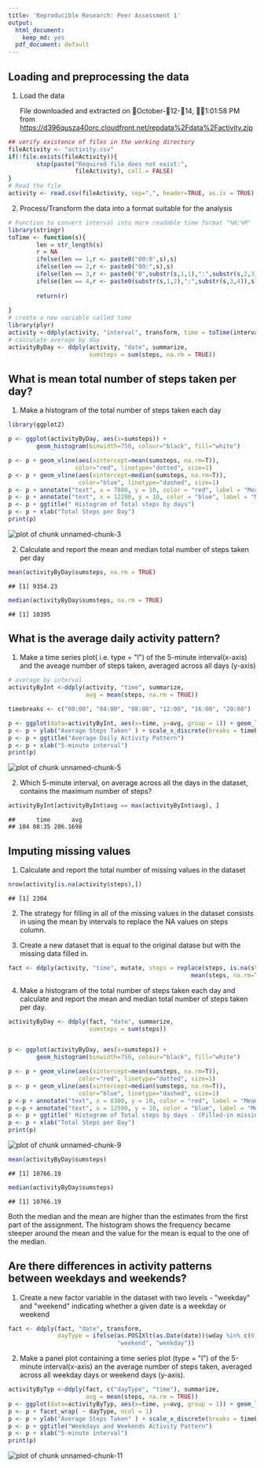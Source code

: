 ```yaml
---
title: 'Reproducible Research: Peer Assessment 1'
output:
  html_document:
    keep_md: yes
  pdf_document: default
---
```



## Loading and preprocessing the data

1. Load the data

   File downloaded and extracted on October-12-14, 1:01:58 PM from
   https://d396qusza40orc.cloudfront.net/repdata%2Fdata%2Factivity.zip

```r
## verify existence of files in the working directory
fileActivity <- "activity.csv"
if(!file.exists(fileActivity)){
        stop(paste("Required file does not exist:",
                   fileActivity), call.= FALSE)
}
# Read the file
activity <- read.csv(fileActivity, sep=",", header=TRUE, as.is = TRUE)
```
2. Process/Transform the data into a format suitable for the analysis

```r
# Function to convert interval into more readable time format "%H:%M"
library(stringr)
toTime <- function(s){
        len = str_length(s)
        r = NA
        ifelse(len == 1,r <- paste0("00:0",s),s)
        ifelse(len == 2,r <- paste0("00:",s),s)
        ifelse(len == 3,r <- paste0("0",substr(s,1,1),":",substr(s,2,3)),s)
        ifelse(len == 4,r <- paste0(substr(s,1,2),":",substr(s,3,4)),s)
        
        return(r)
        
}
# create a new variable called time
library(plyr)
activity <-ddply(activity, "interval", transform, time = toTime(interval))
# calculate average by day
activityByDay <- ddply(activity, "date", summarize,
                       sumsteps = sum(steps, na.rm = TRUE))
```

## What is mean total number of steps taken per day?

1. Make a histogram of the total number of steps taken each day


```r
library(ggplot2)

p <- ggplot(activityByDay, aes(x=sumsteps)) + 
        geom_histogram(binwidth=750, colour="black", fill="white")

p <- p + geom_vline(aes(xintercept=mean(sumsteps, na.rm=T)),   
                   color="red", linetype="dotted", size=1)
p <- p + geom_vline(aes(xintercept=median(sumsteps, na.rm=T)),   
                    color="blue", linetype="dashed", size=1)
p <- p + annotate("text", x = 7800, y = 10, color = "red", label = "Mean")
p <- p + annotate("text", x = 12200, y = 10, color = "blue", label = "Median")
p <- p + ggtitle(" Histogram of Total steps by days")
p <- p + xlab("Total Steps per Day")
print(p)
```

![plot of chunk unnamed-chunk-3](figure/unnamed-chunk-3-1.png) 

2.  Calculate and report the mean and median total number of steps taken per day


```r
mean(activityByDay$sumsteps, na.rm = TRUE)
```

```
## [1] 9354.23
```

```r
median(activityByDay$sumsteps, na.rm = TRUE)
```

```
## [1] 10395
```
## What is the average daily activity pattern?

1. Make a time series plot( i.e. type = "l") of the 5-minute interval(x-axis)
   and the aveage number of steps taken, averaged across all days (y-axis)
   

```r
# average by interval
activityByInt <-ddply(activity, "time", summarize,
                      avg = mean(steps, na.rm = TRUE))

timebreaks <- c("00:00", "04:00", "08:00", "12:00", "16:00", "20:00")

p <- ggplot(data=activityByInt, aes(x=time, y=avg, group = 1)) + geom_line()
p <- p + ylab("Average Steps Taken" ) + scale_x_discrete(breaks = timebreaks)
p <- p + ggtitle("Average Daily Activity Pattern")
p <- p + xlab("5-minute interval")
print(p)
```

![plot of chunk unnamed-chunk-5](figure/unnamed-chunk-5-1.png) 

2. Which 5-minute interval, on average across all the days in the dataset, contains the
   maximum number of steps?
   

```r
activityByInt[activityByInt$avg == max(activityByInt$avg), ]
```

```
##      time      avg
## 104 08:35 206.1698
```

## Imputing missing values

1. Calculate and report the total number of missing values in the dataset


```r
nrow(activity[is.na(activity$steps),])
```

```
## [1] 2304
```

2. The strategy for filling in all of the missing values in the dataset consists
   in using the mean by intervals to replace the NA values on steps column.
   
3. Create a new dataset that is equal to the original datase but with the
   missing data filled in.
   

```r
fact <- ddply(activity, "time", mutate, steps = replace(steps, is.na(steps),
                                                    mean(steps, na.rm=TRUE)))
```

4. Make a histogram of the total number of steps taken each day and calculate
   and report the mean and median total number of steps taken per day.


```r
activityByDay <- ddply(fact, "date", summarize,
                       sumsteps = sum(steps))


p <- ggplot(activityByDay, aes(x=sumsteps)) + 
        geom_histogram(binwidth=750, colour="black", fill="white")

p <- p + geom_vline(aes(xintercept=mean(sumsteps, na.rm=T)),   
                    color="red", linetype="dotted", size=1)
p <- p + geom_vline(aes(xintercept=median(sumsteps, na.rm=T)),   
                    color="blue", linetype="dashed", size=1)
p <-p + annotate("text", x = 8300, y = 10, color = "red", label = "Mean")
p <-p + annotate("text", x = 12500, y = 10, color = "blue", label = "Median")
p <- p + ggtitle(" Histogram of Total steps by days - (Filled-in missing values)")
p <- p + xlab("Total Steps per Day")
print(p)
```

![plot of chunk unnamed-chunk-9](figure/unnamed-chunk-9-1.png) 

```r
mean(activityByDay$sumsteps)
```

```
## [1] 10766.19
```

```r
median(activityByDay$sumsteps)
```

```
## [1] 10766.19
```

Both the median and the mean are higher than the estimates from the first part of the assignment. The histogram shows the frequency became steeper around the mean and the value for the mean is equal to the one of the median.

## Are there differences in activity patterns between weekdays and weekends?

1. Create a new factor variable in the dataset with two levels - "weekday" and
   "weekend" indicating whether a given date is a weekday or weekend
   

```r
fact <- ddply(fact, "date", transform,
              dayType = ifelse(as.POSIXlt(as.Date(date))$wday %in% c(0,6),
                               "weekend", "weekday"))
```

2. Make a panel plot containing a time series plot (type = "l") of the 5-minute interval(x-axis)
   an the average number of steps taken, averaged across all weekday days or weekend days (y-axis).
   

```r
activityByTyp <-ddply(fact, c("dayType", "time"), summarize,
                      avg = mean(steps, na.rm = TRUE))                                                    
p <- ggplot(data=activityByTyp, aes(x=time, y=avg, group = 1)) + geom_line()
p <- p + facet_wrap( ~ dayType, ncol = 1)
p <- p + ylab("Average Steps Taken" ) + scale_x_discrete(breaks = timebreaks)
p <- p + ggtitle("Weekdays and Weekends Activity Pattern")
p <- p + xlab("5-minute interval")
print(p)
```

![plot of chunk unnamed-chunk-11](figure/unnamed-chunk-11-1.png) 
